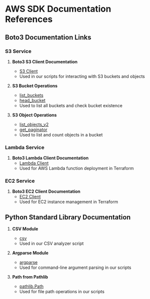 # AWS SDK Documentation References

## Boto3 Documentation Links

### S3 Service

1. **Boto3 S3 Client Documentation**

   - [S3 Client](https://boto3.amazonaws.com/v1/documentation/api/latest/reference/services/s3.html)
   - Used in our scripts for interacting with S3 buckets and objects

2. **S3 Bucket Operations**

   - [list_buckets](https://boto3.amazonaws.com/v1/documentation/api/latest/reference/services/s3.html#S3.Client.list_buckets)
   - [head_bucket](https://boto3.amazonaws.com/v1/documentation/api/latest/reference/services/s3.html#S3.Client.head_bucket)
   - Used to list all buckets and check bucket existence

3. **S3 Object Operations**
   - [list_objects_v2](https://boto3.amazonaws.com/v1/documentation/api/latest/reference/services/s3.html#S3.Client.list_objects_v2)
   - [get_paginator](https://boto3.amazonaws.com/v1/documentation/api/latest/reference/services/s3.html#S3.Client.get_paginator)
   - Used to list and count objects in a bucket

### Lambda Service

1. **Boto3 Lambda Client Documentation**
   - [Lambda Client](https://boto3.amazonaws.com/v1/documentation/api/latest/reference/services/lambda.html)
   - Used for AWS Lambda function deployment in Terraform

### EC2 Service

1. **Boto3 EC2 Client Documentation**
   - [EC2 Client](https://boto3.amazonaws.com/v1/documentation/api/latest/reference/services/ec2.html)
   - Used for EC2 instance management in Terraform

## Python Standard Library Documentation

1. **CSV Module**

   - [csv](https://docs.python.org/3/library/csv.html)
   - Used in our CSV analyzer script

2. **Argparse Module**

   - [argparse](https://docs.python.org/3/library/argparse.html)
   - Used for command-line argument parsing in our scripts

3. **Path from Pathlib**
   - [pathlib.Path](https://docs.python.org/3/library/pathlib.html)
   - Used for file path operations in our scripts
